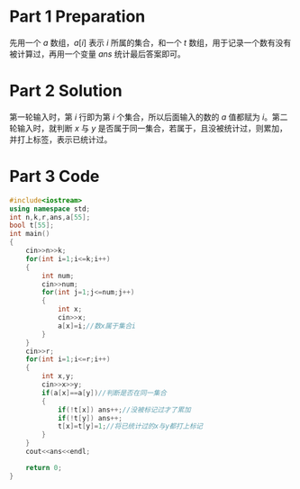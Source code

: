 # Part 1 Preparation
先用一个 $a$ 数组，$a[i]$ 表示 $i$ 所属的集合，和一个 $t$ 数组，用于记录一个数有没有被计算过，再用一个变量 $ans$ 统计最后答案即可。

# Part 2 Solution
第一轮输入时，第 $i$ 行即为第 $i$ 个集合，所以后面输入的数的 $a$ 值都赋为 $i$。第二轮输入时，就判断 $x$ 与 $y$ 是否属于同一集合，若属于，且没被统计过，则累加，并打上标签，表示已统计过。

# Part 3 Code
```cpp
#include<iostream>
using namespace std;
int n,k,r,ans,a[55];
bool t[55];
int main()
{
	cin>>n>>k;
	for(int i=1;i<=k;i++)
	{
		int num;
		cin>>num;
		for(int j=1;j<=num;j++)
		{
			int x;
			cin>>x;
			a[x]=i;//数x属于集合i
		}
	}
	cin>>r;
	for(int i=1;i<=r;i++)
	{
		int x,y;
		cin>>x>>y;
		if(a[x]==a[y])//判断是否在同一集合
		{
			if(!t[x]) ans++;//没被标记过才了累加
			if(!t[y]) ans++; 
			t[x]=t[y]=1;//将已统计过的x与y都打上标记
		}
	}
	cout<<ans<<endl;

	return 0;
}
```